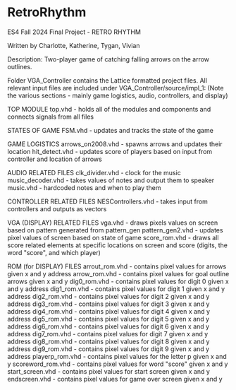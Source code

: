 # RetroRhythm
ES4 Fall 2024 Final Project - RETRO RHYTHM

Written by
Charlotte, Katherine, Tygan, Vivian

Description: Two-player game of catching falling arrows on the arrow outlines.

Folder VGA_Controller contains the Lattice formatted project files. 
All relevant input files are included under VGA_Controller/source/impl_1:
(Note the various sections - mainly game logistics, audio, controllers, and display)

TOP MODULE
    top.vhd - holds all of the modules and components and connects signals
        from all files

STATES OF GAME
    FSM.vhd - updates and tracks the state of the game

GAME LOGISTICS
    arrows_on2008.vhd - spawns arrows and updates their location
    hit_detect.vhd - updates score of players based on input from controller
        and location of arrows

AUDIO RELATED FILES
    clk_divider.vhd - clock for the music
    music_decoder.vhd - takes values of notes and output them to speaker
    music.vhd - hardcoded notes and when to play them

CONTROLLER RELATED FILES
    NESControllers.vhd - takes input from controllers and outputs as vectors

VGA (DISPLAY) RELATED FILES
    vga.vhd - draws pixels values on screen based on pattern generated from 
        pattern_gen
    pattern_gen2.vhd - updates pixel values of screen based on state of game
    score_rom.vhd - draws all score related elements at specific locations on 
        screen and score (digits, the word "score", and which player)

ROM (for DISPLAY) FILES
    arrout_rom.vhd - contains pixel values for arrows given x and y address
    arrow_rom.vhd - contains pixel values for goal outline arrows given x and y
    dig0_rom.vhd - contains pixel values for digit 0 given x and y address
    dig1_rom.vhd - contains pixel values for digit 1 given x and y address
    dig2_rom.vhd - contains pixel values for digit 2 given x and y address
    dig3_rom.vhd - contains pixel values for digit 3 given x and y address
    dig4_rom.vhd - contains pixel values for digit 4 given x and y address
    dig5_rom.vhd - contains pixel values for digit 5 given x and y address
    dig6_rom.vhd - contains pixel values for digit 6 given x and y address
    dig7_rom.vhd - contains pixel values for digit 7 given x and y address
    dig8_rom.vhd - contains pixel values for digit 8 given x and y address
    dig9_rom.vhd - contains pixel values for digit 9 given x and y address
    playerp_rom.vhd - contains pixel values for the letter p given x and y
    scoreword_rom.vhd - contains pixel values for word "score" given x and y 
    start_screen.vhd - contains pixel values for start screen given x and y 
    endscreen.vhd - contains pixel values for game over screen given x and y 

